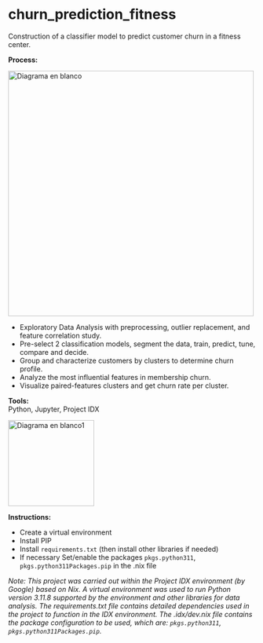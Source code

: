 # churn_prediction_fitness
Construction of a classifier model to predict customer churn in a fitness center. 

__Process:__

<img src="https://github.com/ScinDBad/churn_prediction_fitness/assets/153782475/d173b8ce-3555-4be8-9f52-02e97e16a9ff" alt="Diagrama en blanco" width="500">

- Exploratory Data Analysis with preprocessing, outlier replacement, and feature correlation study.<br>
- Pre-select 2 classification models, segment the data, train, predict, tune, compare and decide.<br>
- Group and characterize customers by clusters to determine churn profile.<br>
- Analyze the most influential features in membership churn.<br>
- Visualize paired-features clusters and get churn rate per cluster.<br>

__Tools:__<br>
Python, Jupyter, Project IDX

<img src="https://github.com/ScinDBad/churn_prediction_fitness/assets/153782475/f376ec1b-cf70-452a-b540-9b46284fd05b" alt="Diagrama en blanco1" width="175">


__Instructions:__
- Create a virtual environment
- Install PIP 
- Install `requirements.txt` (then install other libraries if needed)
- If necessary Set/enable the packages `pkgs.python311`, `pkgs.python311Packages.pip` in the .nix file

_*Note:* This project was carried out within the Project IDX environment (by Google) based on Nix.
A virtual environment was used to run Python version 3.11.8 supported by the environment and other libraries for data analysis.
The requirements.txt file contains detailed dependencies used in the project to function in the IDX environment.
The .idx/dev.nix file contains the package configuration to be used, which are: `pkgs.python311`, `pkgs.python311Packages.pip`._


